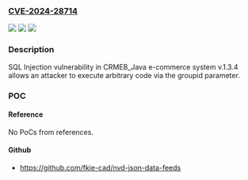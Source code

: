 ### [CVE-2024-28714](https://cve.mitre.org/cgi-bin/cvename.cgi?name=CVE-2024-28714)
![](https://img.shields.io/static/v1?label=Product&message=n%2Fa&color=blue)
![](https://img.shields.io/static/v1?label=Version&message=n%2Fa&color=blue)
![](https://img.shields.io/static/v1?label=Vulnerability&message=n%2Fa&color=brighgreen)

### Description

SQL Injection vulnerability in CRMEB_Java e-commerce system v.1.3.4 allows an attacker to execute arbitrary code via the groupid parameter.

### POC

#### Reference
No PoCs from references.

#### Github
- https://github.com/fkie-cad/nvd-json-data-feeds

